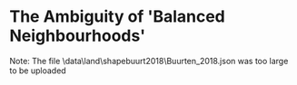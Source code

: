 # The Ambiguity of 'Balanced Neighbourhoods'

Note: The file \data\land\shapebuurt2018\Buurten_2018.json was too large to be uploaded
